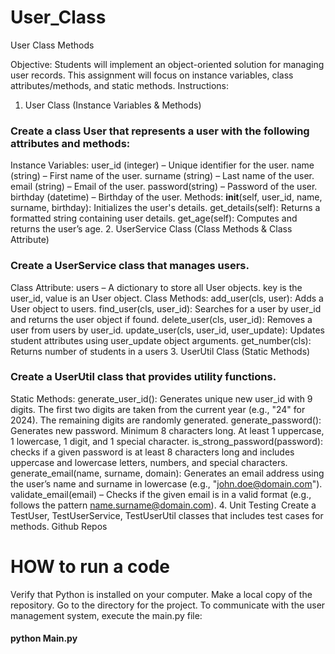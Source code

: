 # User_Class
User Class Methods

Objective:
Students will implement an object-oriented solution for managing user records. This assignment will focus on instance variables, class attributes/methods, and static methods.
Instructions:

1. User Class (Instance Variables & Methods)

### Create a class User that represents a user with the following attributes and methods:
Instance Variables:
user_id (integer) – Unique identifier for the user.
name (string) – First name of the user.
surname (string) – Last name of the user.
email (string) – Email of the user.
password(string) – Password of the user.
birthday (datetime) – Birthday of the user.
Methods:
__init__(self, user_id, name, surname, birthday): Initializes the user's details.
get_details(self): Returns a formatted string containing user details.
get_age(self): Computes and returns the user’s age.
2. UserService Class (Class Methods & Class Attribute)

### Create a UserService class that manages users.
Class Attribute:
users – A dictionary to store all User objects. key is the user_id, value is an User object.
Class Methods:
add_user(cls, user): Adds a User object to users.
find_user(cls, user_id): Searches for a user by user_id and returns the user object if found.
delete_user(cls, user_id): Removes a user from users by user_id.
update_user(cls, user_id, user_update): Updates student attributes using user_update object arguments.
get_number(cls): Returns number of students in a users
3. UserUtil Class (Static Methods)

### Create a UserUtil class that provides utility functions.
Static Methods:
generate_user_id(): Generates unique new user_id with 9 digits. The first two digits are taken from the current year (e.g., "24" for 2024). The remaining digits are randomly generated.
generate_password(): Generates new password. Minimum 8 characters long. At least 1 uppercase, 1 lowercase, 1 digit, and 1 special character.
is_strong_password(password): checks if a given password is at least 8 characters long and includes uppercase and lowercase letters, numbers, and special characters.
generate_email(name, surname, domain): Generates an email address using the user’s name and surname in lowercase (e.g., "john.doe@domain.com").
validate_email(email) – Checks if the given email is in a valid format (e.g., follows the pattern name.surname@domain.com).
4. Unit Testing
Create a TestUser, TestUserService, TestUserUtil classes that includes test cases for methods.
Github Repos
# HOW to run a code 
Verify that Python is installed on your computer.
Make a local copy of the repository.
Go to the directory for the project.
To communicate with the user management system, execute the main.py file:
#### python Main.py
